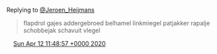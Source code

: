 Replying to [@Jeroen\_Heijmans](https://twitter.com/Jeroen_Heijmans/status/1247959681709953025)

> flapdrol gajes addergebroed belhamel linkmiegel patjakker rapalje schobbejak schavuit vlegel

<img src="../../media/tweet.ico" width="12" /> [Sun Apr 12 11:48:57 +0000 2020](https://twitter.com/DromerDenker/status/1249303491459387398)